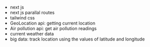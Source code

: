 - next js
- next js parallal routes
- tailwind css
- GeoLocation api: getting current location
- Air pollution api: get air pollution readings
- current weather data
- big data: track location using the values of latitude and longitude